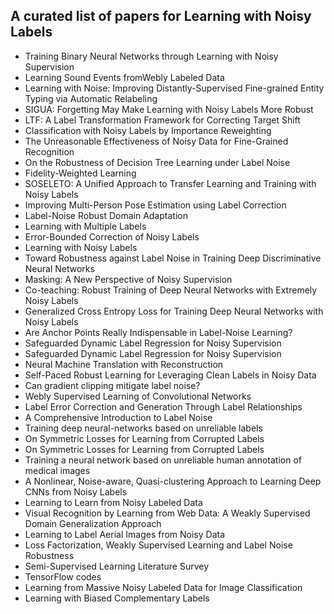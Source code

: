 <h2> A curated list of papers for Learning with Noisy Labels </h2>

<ul>

     
          
             

 <li><a target="_blank" href="https://github.com/manjunath5496/A-curated-list-of-papers-for-Learning-with-Noisy-Labels/blob/master/nol(1).pdf" style="text-decoration:none;">Training Binary Neural Networks through Learning with Noisy Supervision</a></li>

 <li><a target="_blank" href="https://github.com/manjunath5496/A-curated-list-of-papers-for-Learning-with-Noisy-Labels/blob/master/nol(2).pdf" style="text-decoration:none;">Learning Sound Events fromWebly Labeled Data</a></li>

<li><a target="_blank" href="https://github.com/manjunath5496/A-curated-list-of-papers-for-Learning-with-Noisy-Labels/blob/master/nol(3).pdf" style="text-decoration:none;">Learning with Noise: Improving Distantly-Supervised Fine-grained Entity Typing via Automatic Relabeling</a></li>
 <li><a target="_blank" href="https://github.com/manjunath5496/A-curated-list-of-papers-for-Learning-with-Noisy-Labels/blob/master/nol(4).pdf" style="text-decoration:none;">SIGUA: Forgetting May Make Learning with Noisy Labels More Robust</a></li>                              
<li><a target="_blank" href="https://github.com/manjunath5496/A-curated-list-of-papers-for-Learning-with-Noisy-Labels/blob/master/nol(5).pdf" style="text-decoration:none;">LTF: A Label Transformation Framework for Correcting Target Shift</a></li>
<li><a target="_blank" href="https://github.com/manjunath5496/A-curated-list-of-papers-for-Learning-with-Noisy-Labels/blob/master/nol(6).pdf" style="text-decoration:none;">Classification with Noisy Labels by Importance Reweighting</a></li>
 <li><a target="_blank" href="https://github.com/manjunath5496/A-curated-list-of-papers-for-Learning-with-Noisy-Labels/blob/master/nol(7).pdf" style="text-decoration:none;">The Unreasonable Effectiveness of Noisy Data for Fine-Grained Recognition</a></li>

 <li><a target="_blank" href="https://github.com/manjunath5496/A-curated-list-of-papers-for-Learning-with-Noisy-Labels/blob/master/nol(8).pdf" style="text-decoration:none;"> On the Robustness of Decision Tree Learning under Label Noise</a></li>
   <li><a target="_blank" href="https://github.com/manjunath5496/A-curated-list-of-papers-for-Learning-with-Noisy-Labels/blob/master/nol(9).pdf" style="text-decoration:none;">Fidelity-Weighted Learning</a></li>
  
   
 <li><a target="_blank" href="https://github.com/manjunath5496/A-curated-list-of-papers-for-Learning-with-Noisy-Labels/blob/master/nol(10).pdf" style="text-decoration:none;">SOSELETO: A Unified Approach to Transfer Learning and Training with Noisy Labels</a></li>                              
<li><a target="_blank" href="https://github.com/manjunath5496/A-curated-list-of-papers-for-Learning-with-Noisy-Labels/blob/master/nol(11).pdf" style="text-decoration:none;">Improving Multi-Person Pose Estimation using Label Correction</a></li>
<li><a target="_blank" href="https://github.com/manjunath5496/A-curated-list-of-papers-for-Learning-with-Noisy-Labels/blob/master/nol(12).pdf" style="text-decoration:none;">Label-Noise Robust Domain Adaptation</a></li>
<li><a target="_blank" href="https://github.com/manjunath5496/A-curated-list-of-papers-for-Learning-with-Noisy-Labels/blob/master/nol(13).pdf" style="text-decoration:none;">Learning with Multiple Labels</a></li>

<li><a target="_blank" href="https://github.com/manjunath5496/A-curated-list-of-papers-for-Learning-with-Noisy-Labels/blob/master/nol(14).pdf" style="text-decoration:none;">Error-Bounded Correction of Noisy Labels</a></li>
                              
<li><a target="_blank" href="https://github.com/manjunath5496/A-curated-list-of-papers-for-Learning-with-Noisy-Labels/blob/master/nol(15).pdf" style="text-decoration:none;">Learning with Noisy Labels</a></li>

<li><a target="_blank" href="https://github.com/manjunath5496/A-curated-list-of-papers-for-Learning-with-Noisy-Labels/blob/master/nol(16).pdf" style="text-decoration:none;">Toward Robustness against Label Noise in Training Deep Discriminative Neural Networks</a></li>

  <li><a target="_blank" href="https://github.com/manjunath5496/A-curated-list-of-papers-for-Learning-with-Noisy-Labels/blob/master/nol(17).pdf" style="text-decoration:none;">Masking: A New Perspective of Noisy Supervision</a></li>   
  
<li><a target="_blank" href="https://github.com/manjunath5496/A-curated-list-of-papers-for-Learning-with-Noisy-Labels/blob/master/nol(18).pdf" style="text-decoration:none;">Co-teaching: Robust Training of Deep Neural Networks with Extremely Noisy Labels</a></li> 

  
<li><a target="_blank" href="https://github.com/manjunath5496/A-curated-list-of-papers-for-Learning-with-Noisy-Labels/blob/master/nol(19).pdf" style="text-decoration:none;">Generalized Cross Entropy Loss for Training Deep Neural Networks with Noisy Labels</a></li> 

<li><a target="_blank" href="https://github.com/manjunath5496/A-curated-list-of-papers-for-Learning-with-Noisy-Labels/blob/master/nol(20).pdf" style="text-decoration:none;"> Are Anchor Points Really Indispensable in Label-Noise Learning?</a></li>

<li><a target="_blank" href="https://github.com/manjunath5496/A-curated-list-of-papers-for-Learning-with-Noisy-Labels/blob/master/nol(21).pdf" style="text-decoration:none;">Safeguarded Dynamic Label Regression for Noisy Supervision</a></li>
<li><a target="_blank" href="https://github.com/manjunath5496/A-curated-list-of-papers-for-Learning-with-Noisy-Labels/blob/master/nol(22).pdf" style="text-decoration:none;">Safeguarded Dynamic Label Regression for Noisy Supervision</a></li> 
 <li><a target="_blank" href="https://github.com/manjunath5496/A-curated-list-of-papers-for-Learning-with-Noisy-Labels/blob/master/nol(23).pdf" style="text-decoration:none;">Neural Machine Translation with Reconstruction</a></li> 
 

   <li><a target="_blank" href="https://github.com/manjunath5496/A-curated-list-of-papers-for-Learning-with-Noisy-Labels/blob/master/nol(24).pdf" style="text-decoration:none;">Self-Paced Robust Learning for Leveraging Clean Labels in Noisy Data</a></li>
 
   <li><a target="_blank" href="https://github.com/manjunath5496/A-curated-list-of-papers-for-Learning-with-Noisy-Labels/blob/master/nol(25).pdf" style="text-decoration:none;">
Can gradient clipping mitigate label noise?</a></li>                              
 <li><a target="_blank" href="https://github.com/manjunath5496/A-curated-list-of-papers-for-Learning-with-Noisy-Labels/blob/master/nol(26).pdf" style="text-decoration:none;">Webly Supervised Learning of Convolutional Networks</a></li>
 <li><a target="_blank" href="https://github.com/manjunath5496/A-curated-list-of-papers-for-Learning-with-Noisy-Labels/blob/master/nol(27).pdf" style="text-decoration:none;">Label Error Correction and Generation Through Label Relationships</a></li>
   
 
   <li><a target="_blank" href="https://github.com/manjunath5496/A-curated-list-of-papers-for-Learning-with-Noisy-Labels/blob/master/nol(28).pdf" style="text-decoration:none;">A Comprehensive Introduction to Label Noise</a></li>
 
   <li><a target="_blank" href="https://github.com/manjunath5496/A-curated-list-of-papers-for-Learning-with-Noisy-Labels/blob/master/nol(29).pdf" style="text-decoration:none;">Training deep neural-networks based on unreliable labels</a></li>                              

  <li><a target="_blank" href="https://github.com/manjunath5496/A-curated-list-of-papers-for-Learning-with-Noisy-Labels/blob/master/nol(30).pdf" style="text-decoration:none;">On Symmetric Losses for Learning from Corrupted Labels</a></li>
 
   <li><a target="_blank" href="https://github.com/manjunath5496/A-curated-list-of-papers-for-Learning-with-Noisy-Labels/blob/master/nol(31).pdf" style="text-decoration:none;">On Symmetric Losses for Learning from Corrupted Labels</a></li> 
    <li><a target="_blank" href="https://github.com/manjunath5496/A-curated-list-of-papers-for-Learning-with-Noisy-Labels/blob/master/nol(32).pdf" style="text-decoration:none;">Training a neural network based on unreliable human annotation of medical images</a></li> 

   <li><a target="_blank" href="https://github.com/manjunath5496/A-curated-list-of-papers-for-Learning-with-Noisy-Labels/blob/master/nol(33).pdf" style="text-decoration:none;">A Nonlinear, Noise-aware, Quasi-clustering Approach to Learning Deep CNNs from Noisy Labels</a></li>                              

  <li><a target="_blank" href="https://github.com/manjunath5496/A-curated-list-of-papers-for-Learning-with-Noisy-Labels/blob/master/nol(34).pdf" style="text-decoration:none;">Learning to Learn from Noisy Labeled Data</a></li> 
 
  <li><a target="_blank" href="https://github.com/manjunath5496/A-curated-list-of-papers-for-Learning-with-Noisy-Labels/blob/master/nol(35).pdf" style="text-decoration:none;">Visual Recognition by Learning from Web Data: A Weakly Supervised Domain Generalization Approach</a></li> 

  <li><a target="_blank" href="https://github.com/manjunath5496/A-curated-list-of-papers-for-Learning-with-Noisy-Labels/blob/master/nol(36).pdf" style="text-decoration:none;">Learning to Label Aerial Images from Noisy Data</a></li> 
 
<li><a target="_blank" href="https://github.com/manjunath5496/A-curated-list-of-papers-for-Learning-with-Noisy-Labels/blob/master/nol(37).pdf" style="text-decoration:none;">Loss Factorization, Weakly Supervised Learning and Label Noise Robustness</a></li>
 <li><a target="_blank" href="https://github.com/manjunath5496/A-curated-list-of-papers-for-Learning-with-Noisy-Labels/blob/master/nol(38).pdf" style="text-decoration:none;">Semi-Supervised Learning Literature Survey</a></li>
<li><a target="_blank" href="https://github.com/manjunath5496/A-curated-list-of-papers-for-Learning-with-Noisy-Labels/blob/master/nol(39).pdf" style="text-decoration:none;">TensorFlow codes</a></li>
 <li><a target="_blank" href="https://github.com/manjunath5496/A-curated-list-of-papers-for-Learning-with-Noisy-Labels/blob/master/nol(40).pdf" style="text-decoration:none;">Learning from Massive Noisy Labeled Data for Image Classification</a></li>                              
<li><a target="_blank" href="https://github.com/manjunath5496/A-curated-list-of-papers-for-Learning-with-Noisy-Labels/blob/master/nol(41).pdf" style="text-decoration:none;">Learning with Biased Complementary Labels</a></li>
</ul>
